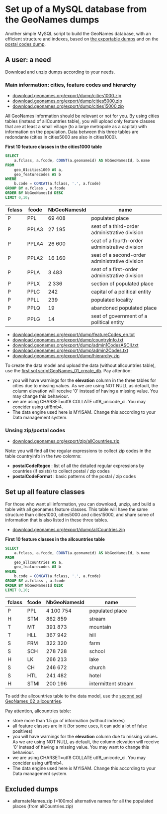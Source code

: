 # Set up of a MySQL database from the GeoNames dumps
Another simple MySQL script to build the GeoNames database, with an efficient structure and indexes, based on [the exportable dumps](http://download.geonames.org/export/dump/) and on the [postal codes dump](http://download.geonames.org/export/zip/).

## A user: a need

Download and unzip dumps according to your needs.
### Main information: cities, feature codes and hierarchy
* [download.geonames.org/export/dump/cities1000.zip](http://download.geonames.org/export/dump/cities1000.zip)
* [download.geonames.org/export/dump/cities5000.zip](http://download.geonames.org/export/dump/cities5000.zip)
* [download.geonames.org/export/dump/cities15000.zip](http://download.geonames.org/export/dump/cities15000.zip)

All GeoNames information should be relevant or not for you. By using cities tables (instead of allCountries table), you will upload only feature classes that are at least a small village (to a large metropole as a capital) with information on the population.
Data between this three tables are redondante (cities in cities5000 are also in cities1000).

**First 10 feature classes in the cities1000 table**
```sql
SELECT 
    a.fclass, a.fcode, COUNT(a.geonameid) AS NbGeoNamesId, b.name
FROM
    geo_01cities1000 AS a,
    geo_featurecodes AS b
WHERE
    b.code = CONCAT(a.fclass, '.', a.fcode)
GROUP BY a.fclass , a.fcode
ORDER BY NbGeoNamesId DESC
LIMIT 0,10;
```
fclass | fcode | NbGeoNamesId | name
--- | --- | --- | ---
P | PPL | 69 408 | populated place
P | PPLA3 | 27 195 | seat of a third-order administrative division
P | PPLA4 | 26 600 | seat of a fourth-order administrative division
P | PPLA2 | 16 160 | seat of a second-order administrative division
P | PPLA | 3 483 | seat of a first-order administrative division
P | PPLX | 2 336 | section of populated place
P | PPLC | 242 | capital of a political entity
P | PPLL | 239 | populated locality
P | PPLQ | 19 | abandoned populated place
P | PPLG | 14 | seat of government of a political entity

* [download.geonames.org/export/dump/featureCodes_en.txt](http://download.geonames.org/export/dump/featureCodes_en.txt)
* [download.geonames.org/export/dump/countryInfo.txt](http://download.geonames.org/export/dump/countryInfo.txt)
* [download.geonames.org/export/dump/admin1CodesASCII.txt](http://download.geonames.org/export/dump/admin1CodesASCII.txt)
* [download.geonames.org/export/dump/admin2Codes.txt](http://download.geonames.org/export/dump/admin2Codes.txt)
* [download.geonames.org/export/dump/hierarchy.zip](http://download.geonames.org/export/dump/hierarchy.zip)

To create the data model and upload the data (without allcountries table), use the [first sql scriptGeoNames_01_create_db](GeoNames_01_create_db.sql). Pay attention: 
* you will have warnings for the **elevation** column in the three tables for cities due to missing values. As we are using NOT NULL as default, the column elevation will receive '0' instead of having a missing value. You may change this behaviour. 
* we are using CHARSET=utf8 COLLATE utf8_unicode_ci. You may concider using utf8mb4.
* The data engine used here is MYISAM. Change this according to your Data management system.
### Unsing zip/postal codes
* [download.geonames.org/export/zip/allCountries.zip](http://download.geonames.org/export/zip/allCountries.zip)

Note: you will find all the regular expressions to collect zip codes in the table countryinfo in the two colomns: 
* **postalCodeRegex** : list of all the detailed regular expressions by countries (if exists) to collect postal / zip codes
* **postalCodeFormat** : basic patterns of the postal / zip codes 

## Set up all feature classes
For those who want all information, you can download, unzip, and build a table with all geonames feature classes. This table will have the same structure than cities1000, cities5000 and cities15000, and share some of information that is also listed in these three tables. 
* [download.geonames.org/export/dump/allCountries.zip](http://download.geonames.org/export/dump/allCountries.zip)

**First 10 feature classes in the allcountries table**
```sql
SELECT 
    a.fclass, a.fcode, COUNT(a.geonameid) AS NbGeoNamesId, b.name
FROM
    geo_allcountries AS a,
    geo_featurecodes AS b
WHERE
    b.code = CONCAT(a.fclass, '.', a.fcode)
GROUP BY a.fclass , a.fcode
ORDER BY NbGeoNamesId DESC
LIMIT 0,10;
```
fclass | fcode | NbGeoNamesId | name
--- | --- | --- | ---
P | PPL | 4 100 754 | populated place
H | STM | 862 859 | stream
T | MT | 391 873 | mountain
T | HLL | 367 942 | hill
S | FRM | 322 320 | farm
S | SCH | 278 728 | school
H | LK | 266 213 | lake
S | CH | 246 672 | church
S | HTL | 241 482 | hotel
H | STMI | 200 196 | intermittent stream

To add the allcountries table to the data model, use the [second sql GeoNames_02_allcountries](GeoNames_02_allcountries.sql).

Pay attention, allcountries table:
* store more than 1.5 go of information (without indexes)
* all feature classes are in it (for some uses, it can add a lot of false positives)
* you will have warnings for the **elevation** column due to missing values. As we are using NOT NULL as default, the column elevation will receive '0' instead of having a missing value. You may want to change this behaviour. 
* we are using CHARSET=utf8 COLLATE utf8_unicode_ci. You may concider using utf8mb4.
* The data engine used here is MYISAM. Change this according to your Data management system.
##  Excluded dumps
* alternateNames.zip (>100mo) alternative names for all the populated places (from allCountries.zip)
